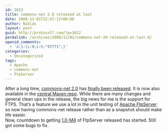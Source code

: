 ```yaml
---
id: 1612
title: commons-net 2.0 released at last
date: 2008-11-01T22:47:12+00:00
author: Niklas
layout: post
guid: http://protocol7.com/?p=1612
permalink: /archives/2008/11/01/commons-net-20-released-at-last-6/
openid_comments:
  - 'a:1:{i:0;s:5:"97771";}'
categories:
  - Uncategorized
tags:
  - Apache
  - commons-net
  - FtpServer
---
```

<div class='microid-f899bf17c2b860e5c8773caa4a38bdc6ec5c2ea0'>
  <p>
    After a long time, <a href="http://commons.apache.org/net/">commons-net 2.0</a> has <a href="http://markmail.org/message/suic73mskg6agn7m">finally been released</a>. It is now also available in the <a href="http://repo1.maven.org/maven2/commons-net/commons-net/2.0/">central Maven repo</a>. While there are many changes and general clean ups in the release, the big news for me is the support for FTPS. That&#8217;s a feature we use a lot in the unit testing of <a href="http://mina.apache.org/ftpserver/">Apache FtpServer</a> so now having commons-net release rather than as a snapshot should make life easier.<br /> Now, countdown to getting <a href="https://issues.apache.org/jira/browse/FTPSERVER/fixforversion/12313395">1.0-M4</a> of FtpServer released has started. Still got some bugs to fix.
  </p>
</div>